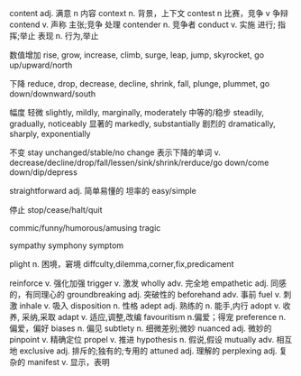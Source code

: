 content adj. 满意 n 内容
context n. 背景，上下文
contest n 比赛，竞争 v 争辩
contend v. 声称 主张;竞争 处理
contender n. 竞争者
conduct v. 实施 进行; 指挥;举止 表现 n. 行为,举止

数值增加
rise, grow, increase, climb, surge, leap, jump, skyrocket, go up/upward/north

下降
reduce, drop, decrease, decline, shrink, fall, plunge, plummet, go down/downward/south

幅度
轻微 slightly, mildly, marginally, moderately
中等的/稳步 steadily, gradually, noticeably
显著的 markedly, substantially
剧烈的 dramatically, sharply, exponentially

不变
stay unchanged/stable/no change
表示下降的单词 v.
decrease/decline/drop/fall/lessen/sink/shrink/rerduce/go down/come down/dip/depress

straightforward adj. 简单易懂的 坦率的 easy/simple 

停止
stop/cease/halt/quit

commic/funny/humorous/amusing tragic

sympathy
symphony
symptom

plight n. 困境，窘境 diffculty,dilemma,corner,fix,predicament

reinforce v. 强化加强
trigger v. 激发
wholly adv. 完全地
empathetic adj. 同感的，有同理心的
groundbreaking adj. 突破性的
beforehand adv. 事前
fuel v. 刺激
inhale v. 吸入
disposition n. 性格
adept adj. 熟练的 n. 能手,内行 adopt v. 收养, 采纳,采取 adapt v. 适应,调整,改编
favouritism n.偏爱；得宠 preference n. 偏爱，偏好
biases n. 偏见
subtlety n. 细微差别;微妙
nuanced adj. 微妙的
pinpoint v. 精确定位
propel v. 推进
hypothesis n. 假说,假设
mutually adv. 相互地
exclusive adj. 排斥的;独有的;专用的
attuned adj. 理解的
perplexing adj. 复杂的
manifest v. 显示，表明